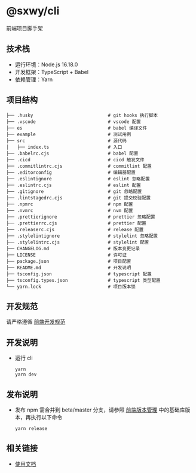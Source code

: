 # @sxwy/cli

前端项目脚手架

## 技术栈

- 运行环境：Node.js 16.18.0
- 开发框架：TypeScript + Babel
- 依赖管理：Yarn

## 项目结构

```shell
├── .husky                            # git hooks 执行脚本
├── .vscode                           # vscode 配置
├── es                                # babel 编译文件
├── example                           # 测试用例
├── src                               # 源代码
│   ├── index.ts                      # 入口
├── .babelrc.cjs                      # babel 配置
├── .cicd                             # cicd 触发文件
├── .commitlintrc.cjs                 # commitlint 配置
├── .editorconfig                     # 编辑器配置
├── .eslintignore                     # eslint 忽略配置
├── .eslintrc.cjs                     # eslint 配置
├── .gitignore                        # git 忽略配置
├── .lintstagedrc.cjs                 # git 提交校验配置
├── .npmrc                            # npm 配置
├── .nvmrc                            # nvm 配置
├── .prettierignore                   # prettier 忽略配置
├── .prettierrc.cjs                   # prettier 配置
├── .releaserc.cjs                    # release 配置
├── .stylelintignore                  # stylelint 忽略配置
├── .stylelintrc.cjs                  # stylelint 配置
├── CHANGELOG.md                      # 版本变更记录
├── LICENSE                           # 许可证
├── package.json                      # 项目配置
├── README.md                         # 开发说明
├── tsconfig.json                     # typescript 配置
├── tsconfig.types.json               # typescript 类型配置
└── yarn.lock                         # 项目版本锁
```

## 开发规范

请严格遵循 [前端开发规范](https://sxwy.github.io/standard/)

## 开发说明

- 运行 cli
  ```shell
  yarn
  yarn dev
  ```

## 发布说明

- 发布 npm 需合并到 beta/master 分支，请参照 [前端版本管理](https://sxwy.github.io/standard/rules/project/version.html) 中的基础库版本，再执行以下命令

  ```shell
  yarn release
  ```

## 相关链接

- [使用文档](https://sxwy.github.io/standard/rules/project/template.html#脚手架)
